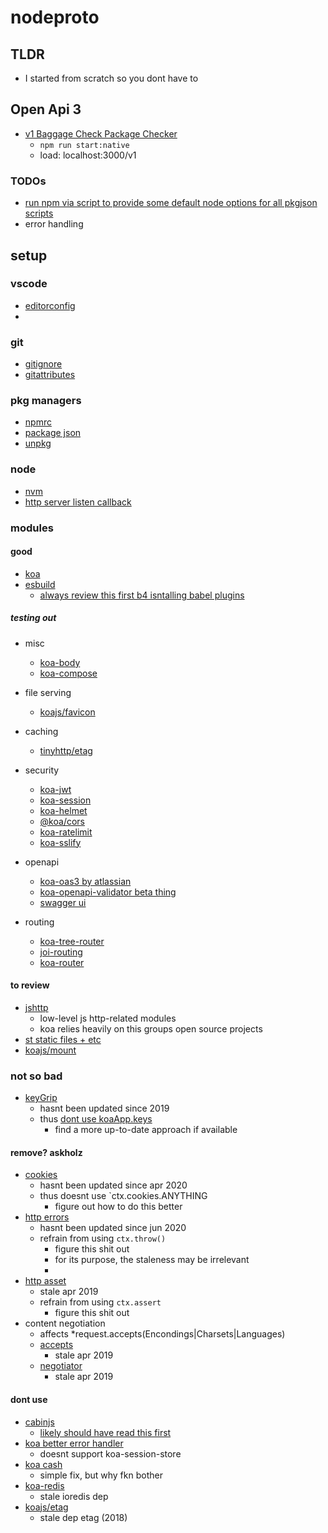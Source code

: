# nodeproto

## TLDR
  - I started from scratch so you dont have to


## Open Api 3
  - [v1 Baggage Check Package Checker](localhost:3000/v1)
    - `npm run start:native`
    - load: localhost:3000/v1


### TODOs
  - [run npm via script to provide some default node options for all pkgjson scripts](https://nodejs.org/api/cli.html)
  - error handling
## setup
### vscode
  - [editorconfig](https://editorconfig.org/)
  -

### git
  - [gitignore](https://git-scm.com/docs/gitignore)
  - [gitattributes](https://git-scm.com/docs/gitattributes)

### pkg managers
  - [npmrc](https://docs.npmjs.com/cli/v7/configuring-npm/npmrc)
  - [package json](https://docs.npmjs.com/cli/v7/configuring-npm/package-json)
  - [unpkg](https://unpkg.com/)
### node
  - [nvm](https://github.com/nvm-sh/nvm)
  - [http server listen callback](http://nodejs.org/api/http.html#http_server_listen_port_hostname_backlog_callback)


### modules
#### good
  - [koa](https://koajs.com/#introduction)
  - [esbuild](https://esbuild.github.io)
    - [always review this first b4 isntalling babel plugins](https://esbuild.github.io/content-types/#javascript)

##### testing out
  - misc
    - [koa-body](https://github.com/koajs/koa-body/blob/9b00b40adbfc40a5f5f73efbc88108adf66bcf8b/index.js#L75)
    - [koa-compose](https://github.com/koajs/compose/blob/25568a36509fefc58914bc2a7600f787b16aa0df/index.js#L19)

  - file serving
    - [koajs/favicon](https://github.com/koajs/favicon)

  - caching
    - [tinyhttp/etag](https://github.com/talentlessguy/tinyhttp/blob/348e95e8cee63c0f03eea46495f26d863315e1f0/packages/etag/src/index.ts#L27)

  - security
    - [koa-jwt](https://github.com/koajs/jwt#example)
    - [koa-session](https://github.com/koajs/session#example)
    - [koa-helmet](https://github.com/venables/koa-helmet)
    - [@koa/cors](https://github.com/koajs/cors)
    - [koa-ratelimit](https://github.com/koajs/ratelimit)
    - [koa-sslify](https://github.com/turboMaCk/koa-sslify)

  - openapi
    - [koa-oas3 by atlassian](https://github.com/atlassian/koa-oas3)
    - [koa-openapi-validator beta thing](https://github.com/cdimascio/express-openapi-validator/tree/lerna-fastify/packages/koa-openapi-validator)
    - [swagger ui](https://github.com/swagger-api/swagger-ui)

  - routing
    - [koa-tree-router](https://github.com/steambap/koa-tree-router)
    - [joi-routing](https://github.com/koajs/joi-router)
    - [koa-router](https://github.com/koajs/router/tree/master/lib)


#### to review
  - [jshttp](https://github.com/jshttp/http-assert)
    - low-level js http-related modules
    - koa relies heavily on this groups open source projects
  - [st static files + etc](https://github.com/isaacs/st#readme)
  - [koajs/mount](https://github.com/koajs/mount)


### not so bad
  - [keyGrip](https://github.com/crypto-utils/keygrip)
    - hasnt been updated since 2019
    - thus [dont use koaApp.keys](https://github.com/koajs/koa/issues/1539)
      - find a more up-to-date approach if available

#### remove? askholz

  - [cookies](https://github.com/pillarjs/cookies)
    - hasnt been updated since apr 2020
    - thus doesnt use `ctx.cookies.ANYTHING
      - figure out how to do this better
  - [http errors](https://github.com/jshttp/http-errors)
    - hasnt been updated since jun 2020
    - refrain from using `ctx.throw()`
      - figure this shit out
      - for its purpose, the staleness may be irrelevant
      -
  - [http asset](https://github.com/jshttp/http-assert)
    - stale apr 2019
    - refrain from using `ctx.assert`
      - figure this shit out
  - content negotiation
    - affects *request.accepts(Encondings|Charsets|Languages)
    - [accepts](https://github.com/jshttp/accepts)
      - stale apr 2019
    - [negotiator](https://github.com/jshttp/negotiator)
      - stale apr 2019

#### dont use
  - [cabinjs](https://github.com/cabinjs/cabin/issues/148)
    - [likely should have read this first](https://cabinjs.com/?id=koa)
  - [koa better error handler](https://github.com/ladjs/koa-better-error-handler)
    - doesnt support koa-session-store
  - [koa cash](https://github.com/koajs/cash/issues/63)
    - simple fix, but why fkn bother
  - [koa-redis](https://github.com/koajs/koa-redis/issues/80)
    - stale ioredis dep
  - [koajs/etag](https://github.com/koajs/etag/blob/master/package.json)
    - stale dep etag (2018)
